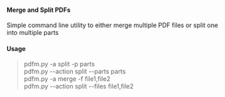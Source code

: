 #### Merge and Split PDFs

Simple command line utility to either merge multiple PDF files or split one into multiple parts

#### Usage
> pdfm.py -a split -p parts </br>
> pdfm.py --action split --parts parts </br>
> pdfm.py -a merge -f file1,file2 </br>
> pdfm.py --action split --files file1,file2 </br>